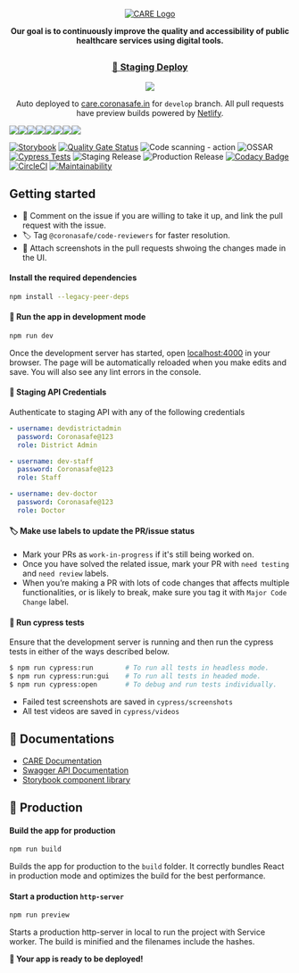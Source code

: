 <a href="https://coronasafe.network/">
  <p align="center">
    <picture>
      <source media="(prefers-color-scheme: dark)" srcset="https://cdn.coronasafe.network/light-logo.svg">
      <img alt="CARE Logo" src="https://user-images.githubusercontent.com/25143503/193396107-27e0d587-b195-4e95-a795-5d0663d5cd81.svg">
    </picture>
  </p>
</a>
<p align="center"><b>Our goal is to continuously improve the quality and accessibility of public healthcare services using digital tools.</b></p>
<h2></h2>
<h3 align="center"><a href="https://care.coronasafe.in/" target="_blank">🚀 Staging Deploy</a></h3>
<p align="center"><img src="https://api.netlify.com/api/v1/badges/fd123f42-ef65-448c-9b03-39959d60e60b/deploy-status"></p>
<p align="center">Auto deployed to <a href="https://care.coronasafe.in">care.coronasafe.in</a> for <code>develop</code> branch. All pull requests have preview builds powered by <a href="https://netlify.com">Netlify</a>.</p>

[![](https://sourcerer.io/fame/tomahawk-pilot/coronasafe/care_fe/images/0)](https://sourcerer.io/fame/tomahawk-pilot/coronasafe/care_fe/links/0)[![](https://sourcerer.io/fame/tomahawk-pilot/coronasafe/care_fe/images/1)](https://sourcerer.io/fame/tomahawk-pilot/coronasafe/care_fe/links/1)[![](https://sourcerer.io/fame/tomahawk-pilot/coronasafe/care_fe/images/2)](https://sourcerer.io/fame/tomahawk-pilot/coronasafe/care_fe/links/2)[![](https://sourcerer.io/fame/tomahawk-pilot/coronasafe/care_fe/images/3)](https://sourcerer.io/fame/tomahawk-pilot/coronasafe/care_fe/links/3)[![](https://sourcerer.io/fame/tomahawk-pilot/coronasafe/care_fe/images/4)](https://sourcerer.io/fame/tomahawk-pilot/coronasafe/care_fe/links/4)[![](https://sourcerer.io/fame/tomahawk-pilot/coronasafe/care_fe/images/5)](https://sourcerer.io/fame/tomahawk-pilot/coronasafe/care_fe/links/5)[![](https://sourcerer.io/fame/tomahawk-pilot/coronasafe/care_fe/images/6)](https://sourcerer.io/fame/tomahawk-pilot/coronasafe/care_fe/links/6)[![](https://sourcerer.io/fame/tomahawk-pilot/coronasafe/care_fe/images/7)](https://sourcerer.io/fame/tomahawk-pilot/coronasafe/care_fe/links/7)

[![Storybook](https://raw.githubusercontent.com/storybooks/brand/master/badge/badge-storybook.svg)](https://careui.coronasafe.in)
[![Quality Gate Status](https://sonarcloud.io/api/project_badges/measure?project=coronasafe_care_fe&metric=alert_status)](https://sonarcloud.io/summary/new_code?id=coronasafe_care_fe)
![Code scanning - action](https://github.com/coronasafe/care_fe/workflows/Code%20scanning%20-%20action/badge.svg)
![OSSAR](https://github.com/coronasafe/care_fe/workflows/OSSAR/badge.svg)
[![Cypress Tests](https://github.com/coronasafe/care_fe/actions/workflows/cypress.yaml/badge.svg)](https://github.com/coronasafe/care_fe/actions/workflows/cypress.yaml)
![Staging Release](https://github.com/coronasafe/care_fe/workflows/CARE%20Develop%20Registry/badge.svg)
![Production Release](https://github.com/coronasafe/care_fe/workflows/Production%20Release/badge.svg)
[![Codacy Badge](https://api.codacy.com/project/badge/Grade/200482ab117e4b5397ff3f5ae5719aa2)](https://www.codacy.com/gh/coronasafe/care_fe?utm_source=github.com&utm_medium=referral&utm_content=coronasafe/care_fe&utm_campaign=Badge_Grade)
[![CircleCI](https://circleci.com/gh/coronasafe/care_fe.svg?style=svg)](https://circleci.com/gh/coronasafe/care_fe)
[![Maintainability](https://api.codeclimate.com/v1/badges/f1438f693aa459805301/maintainability)](https://codeclimate.com/github/coronasafe/care_fe/maintainability)

## Getting started

- 💬 Comment on the issue if you are willing to take it up, and link the pull request with the issue.
- 🏷️ Tag `@coronasafe/code-reviewers` for faster resolution.
- 📸 Attach screenshots in the pull requests shwoing the changes made in the UI.

#### Install the required dependencies

```sh
npm install --legacy-peer-deps
```

#### 🏃 Run the app in development mode

```sh
npm run dev
```

Once the development server has started, open [localhost:4000](http://localhost:4000) in your browser. The page will be automatically reloaded when you make edits and save. You will also see any lint errors in the console.

#### 🔑 Staging API Credentials

Authenticate to staging API with any of the following credentials

```yaml
- username: devdistrictadmin
  password: Coronasafe@123
  role: District Admin

- username: dev-staff
  password: Coronasafe@123
  role: Staff

- username: dev-doctor
  password: Coronasafe@123
  role: Doctor
```

#### 🏷️ Make use labels to update the PR/issue status

- Mark your PRs as `work-in-progress` if it's still being worked on.
- Once you have solved the related issue, mark your PR with `need testing` and `need review` labels.
- When you’re making a PR with lots of code changes that affects multiple functionalities, or is likely to break, make sure you tag it with `Major Code Change` label.

#### 🧪 Run cypress tests

Ensure that the development server is running and then run the cypress tests in either of the ways described below.

```sh
$ npm run cypress:run        # To run all tests in headless mode.
$ npm run cypress:run:gui    # To run all tests in headed mode.
$ npm run cypress:open       # To debug and run tests individually.
```

- Failed test screenshots are saved in `cypress/screenshots`
- All test videos are saved in `cypress/videos`

## 📖 Documentations

- [CARE Documentation](https://docs.coronasafe.network/coronasafe-care-documentation/)
- [Swagger API Documentation](https://careapi.coronasafe.in/swagger/)
- [Storybook component library](https://careui.coronasafe.in/)

## 🚀 Production

#### Build the app for production

```sh
npm run build
```

Builds the app for production to the `build` folder. It correctly bundles React in production mode and optimizes the build for the best performance.

#### Start a production `http-server`

```sh
npm run preview
```

Starts a production http-server in local to run the project with Service worker.
The build is minified and the filenames include the hashes.

**🚀 Your app is ready to be deployed!**
